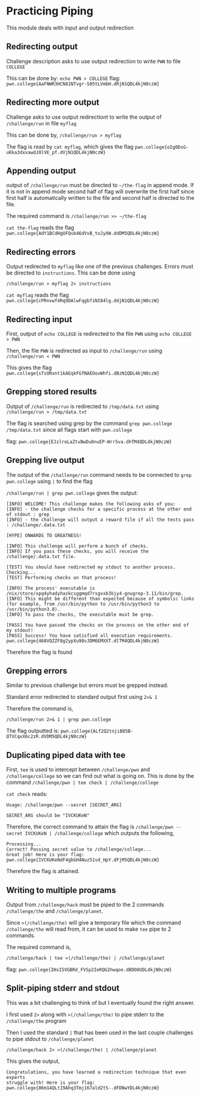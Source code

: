# Practicing Piping

This module deals with input and output redirection

## Redirecting output

Challenge description asks to use output redirection to write `PWN` to file `COLLEGE`

This can be done by:
`echo PWN > COLLEGE`
flag: `pwn.college{AaFNWR3HCN81NTvgr-S05tLVmbH.dRjN1QDL4kjN0czW}`

## Redirecting more output

Challenge asks to use output redirectiont to write the output of `/challenge/run` in file `myflag`

This can be done by,
`/challenge/run > myflag`

The flag is read by `cat myflag`, which gives the flag `pwn.college{oIg0DsG-uKka3dxxawdJOlVE_pf.dVjN1QDL4kjN0czW}`

## Appending output

output of `/challenge/run` must be directed to `~/the-flag` in append mode. If it is not in append mode second half of flag will overwrite the first half since first half is automatically written to the file and second half is directed to the file.

The required command is `/challenge/run >> ~/the-flag`

`cat the-flag` reads the flag `pwn.college{AdY1BCdHgUFQub46dVvB_toJyXW.ddDM5QDL4kjN0czW}`

## Redirecting errors

Output redirected to `myflag` like one of the previous challenges. Errors must be directed to `instructions`. This can be done using
```
/challenge/run > myflag 2> instructions
```

`cat myflag` reads the flag `pwn.college{cPRnvwf4Rq9DAlwFqgbfiNI84lg.ddjN1QDL4kjN0czW}`

## Redirecting input

First, output of `echo COLLEGE` is redirected to the file `PWN` using `echo COLLEGE > PWN`

Then, the file `PWN` is redirected as input to `/challenge/run` using `/challenge/run < PWN`

This gives the flag `pwn.college{sTsORxnt1kAEqkFGfNAEOovWhfi.dBzN1QDL4kjN0czW}`

## Grepping stored results

Output of `/challenge/run` is redirected to `/tmp/data.txt` using `/challenge/run > /tmp/data.txt`

The flag is searched using grep by the command `grep pwn.college /tmp/data.txt` since all flags start with `pwn.college`

flag: `pwn.college{EJzlroLaZtvBwDu8nuEP-Wrr5va.dhTM4QDL4kjN0czW}`

## Grepping live output

The output of the `/challenge/run` command needs to be connected to `grep pwn.college` using `|` to find the flag

`/challenge/run | grep pwn.college` gives the output:
```
[INFO] WELCOME! This challenge makes the following asks of you:
[INFO] - the challenge checks for a specific process at the other end of stdout : grep
[INFO] - the challenge will output a reward file if all the tests pass : /challenge/.data.txt

[HYPE] ONWARDS TO GREATNESS!

[INFO] This challenge will perform a bunch of checks.
[INFO] If you pass these checks, you will receive the /challenge/.data.txt file.

[TEST] You should have redirected my stdout to another process. Checking...
[TEST] Performing checks on that process!

[INFO] The process' executable is /nix/store/xpq4yhadyhazkcsggmqd7rsgvxb3kjy4-gnugrep-3.11/bin/grep.
[INFO] This might be different than expected because of symbolic links (for example, from /usr/bin/python to /usr/bin/python3 to /usr/bin/python3.8).
[INFO] To pass the checks, the executable must be grep.

[PASS] You have passed the checks on the process on the other end of my stdout!
[PASS] Success! You have satisfied all execution requirements.
pwn.college{468VQZZF8g2ypXu98vJDM6EMXXT.dlTM4QDL4kjN0czW}
```
Therefore the flag is found

## Grepping errors

Similar to previous challenge but errors must be grepped instead.

Standard error redirected to standard output first using `2>& 1`

Therefore the command is,
```
/challenge/run 2>& 1 | grep pwn.college
```

The flag outputted is: `pwn.college{ALf2Q2tnjiB85B-QTVCqxX6c2zR.dVDM5QDL4kjN0czW}`

## Duplicating piped data with tee

First, `tee` is used to intercept between `/challenge/pwn` and `/challenge/college` so we can find out what is going on. This is done by the command `/challenge/pwn | tee check | /challenge/college` 

`cat check` reads:
```
Usage: /challenge/pwn --secret [SECRET_ARG]

SECRET_ARG should be "IVCKUKeN"
```

Therefore, the correct command to attain the flag is `/challenge/pwn --secret IVCKUKeN | /challenge/college` which outputs the following,

```
Processing...
Correct! Passing secret value to /challenge/college...
Great job! Here is your flag:
pwn.college{IVCKUKeNdF4gbGH4Nuz51vd_HpY.dFjM5QDL4kjN0czW}
```
Therefore the flag is attained.

## Writing to multiple programs

Output from `/challenge/hack` must be piped to the 2 commands `/challenge/the` and `/challenge/planet`.

Since `>(/challenge/the)` will give a temporary file which the command `/challenge/the` will read from, it can be used to make `tee` pipe to 2 commands.

The required command is,
```
/challenge/hack | tee >(/challenge/the) | /challenge/planet
```

flag: `pwn.college{IHsI5VGBRd_FVSp2IeRQG2hwqoe.dBDO0UDL4kjN0czW}`

## Split-piping stderr and stdout

This was a bit challenging to think of but I eventually found the right answer.

I first used `2>` along with `>(/challenge/the)` to pipe stderr to the `/challenge/the` program

Then I used the standard `|` that has been used in the last couple challenges to pipe stdout to `/challenge/planet`

```
/challenge/hack 2> >(/challenge/the) | /challenge/planet
```

This gives the output,
```
Congratulations, you have learned a redirection technique that even experts 
struggle with! Here is your flag:
pwn.college{86m14QLtI9Ahq3Tmj167ald2tS-.dFDNwYDL4kjN0czW}
```